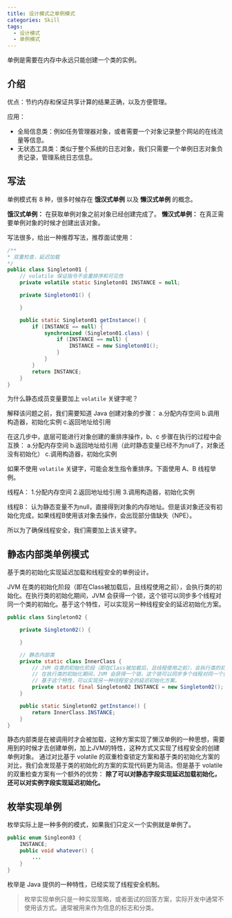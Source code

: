 ```yaml
---
title: 设计模式之单例模式
categories: Skill
tags:
  - 设计模式
  - 单例模式
---
```


单例是需要在内存中永远只能创建一个类的实例。

<!-- more -->

## 介绍

优点：节约内存和保证共享计算的结果正确，以及方便管理。

应用：
- 全局信息类：例如任务管理器对象，或者需要一个对象记录整个网站的在线流量等信息。
- 无状态工具类：类似于整个系统的日志对象，我们只需要一个单例日志对象负责记录，管理系统日志信息。

## 写法

单例模式有 8 种，很多时候存在 **饿汉式单例** 以及 **懒汉式单例** 的概念。

**饿汉式单例：** 在获取单例对象之前对象已经创建完成了。
**懒汉式单例：** 在真正需要单例对象的时候才创建出该对象。

写法很多，给出一种推荐写法，推荐面试使用：

```java
/**
* 双重检查，延迟加载
*/
public class Singleton01 {
    // volatile 保证指令不会重排序和可见性
    private volatile static Singleton01 INSTANCE = null;

    private Singleton01() {

    }

    public static Singleton01 getInstance() {
        if (INSTANCE == null) {
            synchronized (Singleton01.class) {
                if (INSTANCE == null) {
                    INSTANCE = new Singleton01();
                }
            }
        }
        return INSTANCE;
    }
}
```

为什么静态成员变量要加上 `volatile` 关键字呢？

解释该问题之前，我们需要知道 Java 创建对象的步骤：
a.分配内存空间
b.调用构造器，初始化实例
c.返回地址给引用

在这几步中，底层可能进行对象创建的重排序操作，b、c 步骤在执行的过程中会互换：
a.分配内存空间
b.返回地址给引用（此时静态变量已经不为null了，对象还没有初始化）
c.调用构造器，初始化实例

如果不使用 `volatile` 关键字，可能会发生指令重排序。下面使用 A、B 线程举例。

线程A：
1.分配内存空间
2.返回地址给引用
3.调用构造器，初始化实例

线程B：
认为静态变量不为null，直接得到对象的内存地址。但是该对象还没有初始化完成，如果线程B使用该对象去操作，会出现部分值缺失（NPE）。

所以为了确保线程安全，我们需要加上该关键字。

## 静态内部类单例模式

基于类的初始化实现延迟加载和线程安全的单例设计。

JVM 在类的初始化阶段（即在Class被加载后，且线程使用之前），会执行类的初始化。在执行类的初始化期间，JVM 会获得一个锁，这个锁可以同步多个线程对同一个类的初始化。基于这个特性，可以实现另一种线程安全的延迟初始化方案。

```java
public class Singleton02 {

    private Singleton02() {

    }

    // 静态内部类
    private static class InnerClass {
        // JVM 在类的初始化阶段（即在Class被加载后，且线程使用之前），会执行类的初始化。
        // 在执行类的初始化期间，JVM 会获得一个锁，这个锁可以同步多个线程对同一个类的初始化。
        // 基于这个特性，可以实现另一种线程安全的延迟初始化方案。
        private static final Singleton02 INSTANCE = new Singleton02();
    }

    public static Singleton02 getInstance() {
        return InnerClass.INSTANCE;
    }
}
```

静态内部类是在被调用时才会被加载，这种方案实现了懒汉单例的一种思想，需要用到的时候才去创建单例，加上JVM的特性，这种方式又实现了线程安全的创建单例对象。
通过对比基于 volatile 的双重检查锁定方案和基于类的初始化方案的对比，我们会发现基于类的初始化的方案的实现代码更为简洁。但是基于 volatile 的双重检查方案有一个额外的优势： **除了可以对静态字段实现延迟加载初始化，还可以对实例字段实现延迟初始化。**

## 枚举实现单例

枚举实际上是一种多例的模式，如果我们只定义一个实例就是单例了。

```java
public enum Singleon03 {
    INSTANCE;
    public void whatever() {
        ...
    }
}
```

枚举是 Java 提供的一种特性，已经实现了线程安全机制。

> 枚举实现单例只是一种实现策略，或者面试的回答方案，实际开发中通常不使用该方式。通常被用来作为信息的标志和分类。